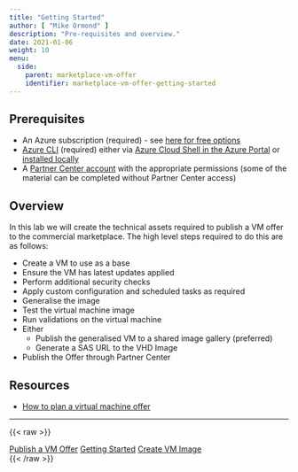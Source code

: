 ```yaml
---
title: "Getting Started"
author: [ "Mike Ormond" ]
description: "Pre-requisites and overview."
date: 2021-01-06
weight: 10
menu:
  side:
    parent: marketplace-vm-offer
    identifier: marketplace-vm-offer-getting-started
---
```


## Prerequisites

* An Azure subscription (required) - see [here for free options](https://azure.microsoft.com/free/)
* [Azure CLI](https://docs.microsoft.com/cli/azure/get-started-with-azure-cli) (required) either via [Azure Cloud Shell in the Azure Portal](https://docs.microsoft.com/azure/cloud-shell/quickstart) or [installed locally](https://docs.microsoft.com/cli/azure/install-azure-cli)
* A [Partner Center account](../../partnercenter/) with the appropriate permissions (some of the material can be completed without Partner Center access)

## Overview

In this lab we will create the technical assets required to publish a VM offer to the commercial marketplace. The high level steps required to do this are as follows:

* Create a VM to use as a base
* Ensure the VM has latest updates applied
* Perform additional security checks
* Apply custom configuration and scheduled tasks as required
* Generalise the image
* Test the virtual machine image
* Run validations on the virtual machine
* Either
  * Publish the generalised VM to a shared image gallery (preferred)
  * Generate a SAS URL to the VHD Image
* Publish the Offer through Partner Center

## Resources

* [How to plan a virtual machine offer](https://docs.microsoft.com/azure/marketplace/marketplace-virtual-machines)

---

{{< raw >}}
  <nav class="paginate-container" aria-label="Pagination">
    <div class="pagination">
      <a class="previous_page" rel="next" href="../" aria-label="Previous Page">Publish a VM Offer</a>
      <!-- <span class="previous_page" aria-disabled="true">Previous</span> -->
      <a class="text-gray-light" href="." aria-label="Top">Getting Started</a>
      <a class="next_page" rel="next" href="../vmoffer-vm" aria-label="Next Page">Create VM Image</a>
      <!-- <span class="next_page" aria-disabled="true">Next</span> -->
    </div>
  </nav>
{{< /raw >}}
